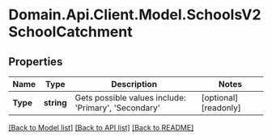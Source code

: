 # Domain.Api.Client.Model.SchoolsV2SchoolCatchment
## Properties

Name | Type | Description | Notes
------------ | ------------- | ------------- | -------------
**Type** | **string** | Gets possible values include: &#39;Primary&#39;, &#39;Secondary&#39; | [optional] [readonly] 

[[Back to Model list]](../README.md#documentation-for-models) [[Back to API list]](../README.md#documentation-for-api-endpoints) [[Back to README]](../README.md)

